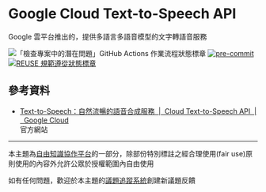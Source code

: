 # Google Cloud Text-to-Speech API

Google 雲平台推出的，提供多語言多語音模型的文字轉語音服務

![「檢查專案中的潛在問題」GitHub Actions 作業流程狀態標章](https://github.com/libre-knowledge/google-cloud-tts-api/actions/workflows/check-potential-problems.yml/badge.svg "本專案使用 GitHub Actions 自動化檢查專案中的潛在問題") [![pre-commit](https://img.shields.io/badge/pre--commit-enabled-brightgreen?logo=pre-commit&logoColor=white "本專案使用 pre-commit 檢查專案中的潛在問題")](https://github.com/pre-commit/pre-commit) [![REUSE 規範遵從狀態標章](https://api.reuse.software/badge/github.com/libre-knowledge/google-cloud-tts-api "本專案遵從 REUSE 規範降低軟體授權合規成本")](https://api.reuse.software/info/github.com/libre-knowledge/google-cloud-tts-api)

## 參考資料

* [Text-to-Speech：自然流暢的語音合成服務  |  Cloud Text-to-Speech API  |  Google Cloud](https://cloud.google.com/text-to-speech)  
  官方網站

---

本主題為[自由知識協作平台](https://libre-knowledge.github.io/)的一部分，除部份特別標註之經合理使用(fair use)原則使用的內容外允許公眾於授權範圍內自由使用

如有任何問題，歡迎於本主題的[議題追蹤系統](https://github.com/libre-knowledge/google-cloud-tts-api/issues)創建新議題反饋
